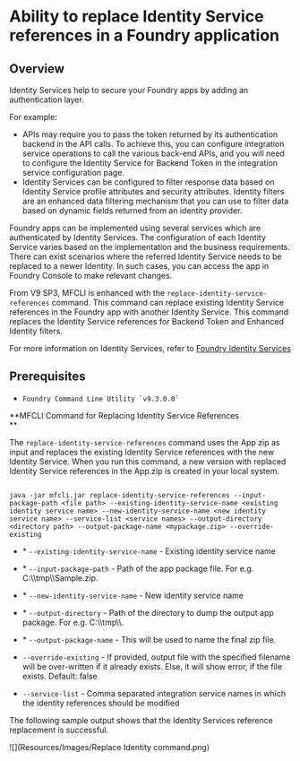 ﻿  

Ability to replace Identity Service references in a Foundry application
======================================================================

Overview
--------

Identity Services help to secure your Foundry apps by adding an authentication layer.

For example:

*   APIs may require you to pass the token returned by its authentication backend in the API calls. To achieve this, you can configure integration service operations to call the various back-end APIs, and you will need to configure the Identity Service for Backend Token in the integration service configuration page.
*   Identity Services can be configured to filter response data based on Identity Service profile attributes and security attributes. Identity filters are an enhanced data filtering mechanism that you can use to filter data based on dynamic fields returned from an identity provider.
    

Foundry apps can be implemented using several services which are authenticated by Identity Services. The configuration of each Identity Service varies based on the implementation and the business requirements. There can exist scenarios where the referred Identity Service needs to be replaced to a newer Identity. In such cases, you can access the app in Foundry Console to make relevant changes.

From V9 SP3, MFCLI is enhanced with the `replace-identity-service-references` command. This command can replace existing Identity Service references in the Foundry app with another Identity Service. This command replaces the Identity Service references for Backend Token and Enhanced Identity filters.

For more information on Identity Services, refer to [Foundry Identity Services](Identity.md#Enhanced)  



Prerequisites
-------------

*   `` Foundry Command Line Utility `v9.3.0.0` ``

**MFCLI Command for Replacing Identity Service References  
**

The `replace-identity-service-references` command uses the App zip as input and replaces the existing Identity Service references with the new Identity Service. When you run this command, a new version with replaced Identity Service references in the App.zip is created in your local system.

```
   
java -jar mfcli.jar replace-identity-service-references --input-package-path <file path> --existing-identity-service-name <existing identity service name> --new-identity-service-name <new identity service name> --service-list <service names> --output-directory <directory path> --output-package-name <mypackage.zip> --override-existing  

```

*   \* `--existing-identity-service-name` - Existing identity service name
    
*   \* `--input-package-path` - Path of the app package file. For e.g. C:\\\\tmp\\\\Sample.zip.
    
*   \* `--new-identity-service-name` - New identity service name
    
*   \* `--output-directory` - Path of the directory to dump the output app package. For e.g. C:\\\\tmp\\\\.
    
*   \* `--output-package-name` - This will be used to name the final zip file.
    
*   `--override-existing` - If provided, output file with the specified filename will be over-written if it already exists. Else, it will show error, if the file exists. Default: false
    
*   `--service-list` - Comma separated integration service names in which the identity references should be modified
    

The following sample output shows that the Identity Services reference replacement is successful.

![](Resources/Images/Replace Identity command.png)
